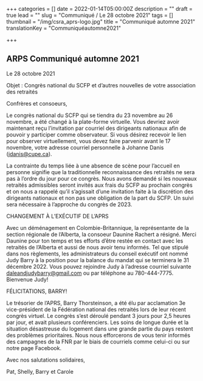 +++
categories = []
date = 2022-01-14T05:00:00Z
description = ""
draft = true
lead = ""
slug = "Communiqué / Le 28 octobre 2021"
tags = []
thumbnail = "/img/csra_aprs-logo.jpg"
title = "Communiqué automne 2021"
translationKey = "Communiquéautomne2021"

+++
## ARPS Communiqué automne 2021

Le 28 octobre 2021

Objet : Congrès national du SCFP et d’autres nouvelles de votre association des retraités

Confrères et consoeurs,

Le congrès national du SCFP qui se tiendra du 23 novembre au 26 novembre, a été changé à la plate-forme virtuelle. Vous devriez avoir maintenant reçu l’invitation par courriel des dirigeants nationaux afin de pouvoir y participer comme observateur. Si vous désirez recevoir le lien pour observer virtuellement, vous devez faire parvenir avant le 17 novembre, votre adresse courriel personnelle à Johanne Danis ([jdanis@cupe.ca](mailto:jdanis@cupe.ca)).

La contrainte du temps liée à une absence de scène pour l’accueil en personne signifie que la traditionnelle reconnaissance des retraités ne sera pas à l’ordre du jour pour ce congrès. Nous avons demandé si les nouveaux retraités admissibles seront invités aux frais du SCFP au prochain congrès et on nous a rappelé qu’il s’agissait d’une invitation faite à la discrétion des dirigeants nationaux et non pas une obligation de la part du SCFP. Un suivi sera nécessaire à l’approche du congrès de 2023.

CHANGEMENT À L’EXÉCUTIF DE L’APRS

Avec un déménagement en Colombie-Britannique, la représentante de la section régionale de l’Alberta, la consoeur Daunine Rachert a résigné. Merci Daunine pour ton temps et tes efforts d’être restée en contact avec les retraités de l’Alberta et aussi de nous avoir tenu informés. Tel que stipulé dans nos règlements, les administrateurs du conseil exécutif ont nommé Judy Barry à la position pour la balance du mandat qui se terminera le 31 décembre 2022. Vous pouvez rejoindre Judy à l’adresse courriel suivante [daleandjudybarry@gmail.com](mailto:daleandjudybarry@gmail.com) ou par téléphone au 780-444-7775. Bienvenue Judy!

FÉLICITATIONS, BARRY!

Le trésorier de l’APRS, Barry Thorsteinson, a été élu par acclamation 3e vice-président de la Fédération national des retraités lors de leur récent congrès virtuel. Le congrès s’est déroulé pendant 3 jours pour 2,5 heures par jour, et avait plusieurs conférenciers. Les soins de longue durée et la situation désastreuse du logement dans une grande partie du pays restent des problèmes prioritaires. Nous nous efforcerons de vous tenir informés des campagnes de la FNR par le biais de courriels comme celui-ci ou sur notre page Facebook.

Avec nos salutations solidaires,

Pat, Shelly, Barry et Carole
